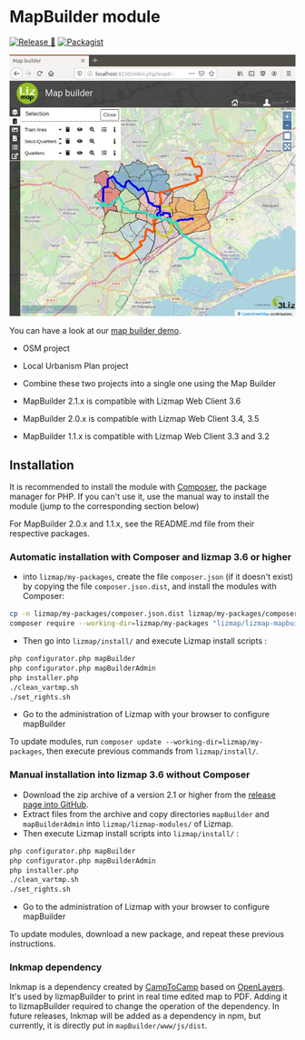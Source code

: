 # MapBuilder module

[![Release 🚀](https://github.com/3liz/lizmap-mapbuilder-module/actions/workflows/release.yml/badge.svg)](https://github.com/3liz/lizmap-mapbuilder-module/actions/workflows/release.yml)
[![Packagist](https://img.shields.io/packagist/v/lizmap/lizmap-mapbuilder-module)](https://packagist.org/packages/lizmap/lizmap-mapbuilder-module)

![demo](demo.jpg "3Liz Map Builder")

You can have a look at our [map builder demo](https://demo.lizmap.com/mapbuilder/).
* OSM project
* Local Urbanism Plan project
* Combine these two projects into a single one using the Map Builder

* MapBuilder 2.1.x is compatible with Lizmap Web Client 3.6
* MapBuilder 2.0.x is compatible with Lizmap Web Client 3.4, 3.5
* MapBuilder 1.1.x is compatible with Lizmap Web Client 3.3 and 3.2

## Installation

It is recommended to install the module with [Composer](https://getcomposer.org), the package manager for PHP.
If you can't use it, use the manual way to install the module (jump to the corresponding section below)

For MapBuilder 2.0.x and 1.1.x, see the README.md file from their respective packages.

### Automatic installation with Composer and lizmap 3.6 or higher

* into `lizmap/my-packages`, create the file `composer.json` (if it doesn't exist)
  by copying the file `composer.json.dist`, and install the modules with Composer:

```bash
cp -n lizmap/my-packages/composer.json.dist lizmap/my-packages/composer.json
composer require --working-dir=lizmap/my-packages "lizmap/lizmap-mapbuilder-module=2.1.*"
```

* Then go into `lizmap/install/` and execute Lizmap install scripts :

```bash
php configurator.php mapBuilder
php configurator.php mapBuilderAdmin
php installer.php
./clean_vartmp.sh
./set_rights.sh
```

* Go to the administration of Lizmap with your browser to configure mapBuilder

To update modules, run `composer update --working-dir=lizmap/my-packages`,
then execute previous commands from `lizmap/install/`.

### Manual installation into lizmap 3.6 without Composer

* Download the zip archive of a version 2.1 or higher from the [release page into GitHub](https://github.com/3liz/lizmap-mapbuilder-module/releases).
* Extract files from the archive and copy directories `mapBuilder` and `mapBuilderAdmin` into `lizmap/lizmap-modules/` of Lizmap.
* Then execute Lizmap install scripts into `lizmap/install/` :

```bash
php configurator.php mapBuilder
php configurator.php mapBuilderAdmin
php installer.php
./clean_vartmp.sh
./set_rights.sh
```

* Go to the administration of Lizmap with your browser to configure mapBuilder

To update modules, download a new package, and repeat these previous instructions.

### Inkmap dependency

Inkmap is a dependency created by [CampToCamp](https://github.com/camptocamp/inkmap) based on [OpenLayers](https://openlayers.org/).
It's used by lizmapBuilder to print in real time edited map to PDF.
Adding it to lizmapBuilder required to change the operation of the dependency.
In future releases, Inkmap will be added as a dependency in npm, but currently, it is directly put in `mapBuilder/www/js/dist`.
